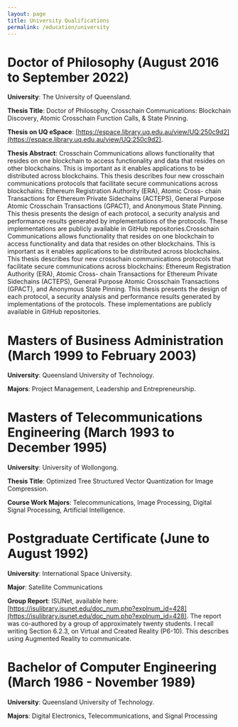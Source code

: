 ```yaml
---
layout: page
title: University Qualifications
permalink: /education/university
---
```


# Doctor of Philosophy (August 2016 to September 2022)
**University**: The University of Queensland.

**Thesis Title**: Doctor of Philosophy, Crosschain Communications: Blockchain Discovery, Atomic Crosschain Function Calls, & State Pinning.

**Thesis on UQ eSpace**: [https://espace.library.uq.edu.au/view/UQ:250c9d2](https://espace.library.uq.edu.au/view/UQ:250c9d2).

**Thesis Abstract**: Crosschain Communications allows functionality that resides on one blockchain to access functionality and data that resides on other blockchains. This is important as it enables applications to be distributed across blockchains. This thesis describes four new crosschain communications protocols that facilitate secure communications across blockchains: Ethereum Registration Authority (ERA), Atomic Cross- chain Transactions for Ethereum Private Sidechains (ACTEPS), General Purpose Atomic Crosschain Transactions (GPACT), and Anonymous State Pinning. This thesis presents the design of each protocol, a security analysis and performance results generated by implementations of the protocols. These implementations are publicly available in GitHub repositories.Crosschain Communications allows functionality that resides on one blockchain to access functionality and data that resides on other blockchains. This is important as it enables applications to be distributed across blockchains. This thesis describes four new crosschain communications protocols that facilitate secure communications across blockchains: Ethereum Registration Authority (ERA), Atomic Cross- chain Transactions for Ethereum Private Sidechains (ACTEPS), General Purpose Atomic Crosschain Transactions (GPACT), and Anonymous State Pinning. This thesis presents the design of each protocol, a security analysis and performance results generated by implementations of the protocols. These implementations are publicly available in GitHub repositories.


# Masters of Business Administration (March 1999 to February 2003)
**University**: Queensland University of Technology.

**Majors**: Project Management, Leadership and Entrepreneurship.


# Masters of Telecommunications Engineering (March 1993 to December 1995)
**University**: University of Wollongong.

**Thesis Title**: Optimized Tree Structured Vector Quantization for Image Compression.

**Course Work Majors**: Telecommunications, Image Processing, Digital Signal Processing, Artificial Intelligence.


# Postgraduate Certificate (June to August 1992)
**University**: International Space University.

**Major**: Satellite Communications

**Group Report**: ISUNet, available here: [https://isulibrary.isunet.edu/doc_num.php?explnum_id=428](https://isulibrary.isunet.edu/doc_num.php?explnum_id=428). The report was co-authored by a group of approximately twenty students. I recall writing Section 6.2.3, on Virtual and Created Reality (P6-10). This describes using Augmented Reality to communicate. 


# Bachelor of Computer Engineering (March 1986 - November 1989)
**University**: Queensland University of Technology.

**Majors**: Digital Electronics, Telecommunications, and Signal Processing
